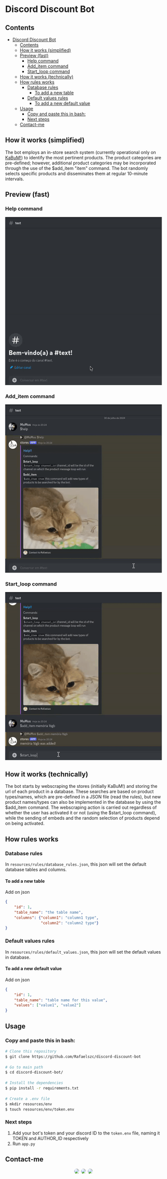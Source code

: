 # Discord Discount Bot

## Contents

- [Discord Discount Bot](#discord-discount-bot)
  - [Contents](#contents)
  - [How it works (simplified)](#how-it-works-simplified)
  - [Preview (fast)](#preview-fast)
    - [Help command](#help-command)
    - [Add\_item command](#add_item-command)
    - [Start\_loop command](#start_loop-command)
  - [How it works (technically)](#how-it-works-technically)
  - [How rules works](#how-rules-works)
    - [Database rules](#database-rules)
      - [To add a new table](#to-add-a-new-table)
    - [Default values rules](#default-values-rules)
      - [To add a new default value](#to-add-a-new-default-value)
  - [Usage](#usage)
    - [Copy and paste this in bash:](#copy-and-paste-this-in-bash)
    - [Next steps](#next-steps)
  - [Contact-me](#contact-me)

## How it works (simplified)
The bot employs an in-store search system (currently operational only on <a href="https://www.kabum.com.br" target="_blank">KaBuM!</a>) to identify the most pertinent products. The product categories are pre-defined; however, additional product categories may be incorporated through the use of the $add_item "item" command. The bot randomly selects specific products and disseminates them at regular 10-minute intervals.

## Preview (fast)

### Help command
![help](https://raw.githubusercontent.com/Rafaelszc/discord-discount-bot/main/resources/midia/help.gif)

### Add_item command
![add_item](https://raw.githubusercontent.com/Rafaelszc/discord-discount-bot/main/resources/midia/add_item.gif)

### Start_loop command
![start_loop](https://raw.githubusercontent.com/Rafaelszc/discord-discount-bot/main/resources/midia/start_loop.gif)

## How it works (technically)

The bot starts by webscraping the stores (initially KaBuM!) and storing the url of each product in a database. These searches are based on product types/names, which are pre-defined in a JSON file (read the rules), but new product names/types can also be implemented in the database by using the $add_item command. The webscraping action is carried out regardless of whether the user has activated it or not (using the $start_loop command), while the sending of embeds and the random selection of products depend on being activated.

## How rules works

### Database rules
In `resources/rules/database_rules.json`, this json will set the default database tables and columns.

#### To add a new table
Add on json
```json
{
    "id": 1,
    "table_name": "the table name",
    "columns": {"column1": "column1 type",
                "column2": "column2 type"}
}
```

### Default values rules
In `resources/rules/default_values.json`, this json will set the default values in database.

#### To add a new default value
Add on json
```json
{
    "id": 1,
    "table_name": "table name for this value",
    "values": ["value1", "value2"]
}
```

## Usage

### Copy and paste this in bash:
```bash
# Clone this repository
$ git clone https://github.com/Rafaelszc/discord-discount-bot

# Go to main path
$ cd discord-discount-bot/

# Install the dependencies
$ pip install -r requirements.txt

# Create a .env file
$ mkdir resources/env
$ touch resources/env/token.env
```

### Next steps
1. Add your bot's token and your discord ID to the `token.env` file, naming it TOKEN and AUTHOR_ID respectively
2. Run `app.py`

## Contact-me

<div class="contact-images" align=center>
    <a href="https://github.com/Rafaelszc"><img src="https://img.shields.io/badge/GitHub-100000?style=for-the-badge&logo=github&logoColor=white%22" style="border-radius: 10px; height: 35px; padding-right: 2px;"></a>
    <a href="mailto:rafaelbjj84@gmail.com"><img src="https://img.shields.io/badge/GMAIL-100000?style=for-the-badge&logo=gmail&logoColor=red" style="border-radius: 10px; height: 35px"></a>
    <a href="https://www.linkedin.com/in/rafael-souza-5461762b8"><img src="https://img.shields.io/badge/LINKEDIN-100000?style=for-the-badge&logo=linkedin&logoColor=blue" style="border-radius: 10px; height: 35px; padding-left: 2px;"></a>
</div>